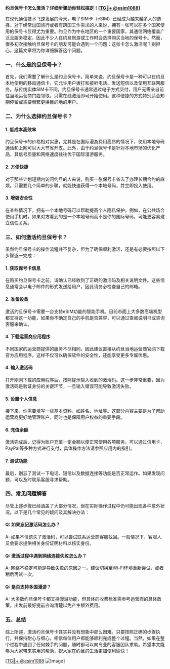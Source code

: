 **约旦保号卡怎么激活？详细步骤助你轻松搞定！[[TG💪+ @esim1088](https://t.me/s/esim1088)]**

在现代通信技术飞速发展的今天，电子SIM卡（eSIM）已经成为越来越多人的选择。对于经常出国旅行或者有跨国工作需求的人来说，拥有一张可以在多个国家使用的保号卡显得尤为重要。约旦作为中东地区的一个重要国家，其通信网络覆盖广泛且服务稳定，因此不少人在约旦旅游或工作时会选择购买当地的保号卡。然而，很多初次接触约旦保号卡的朋友可能会遇到一个问题：这张卡怎么激活呢？别担心，这篇文章将为你详细解答这个问题。

### 一、什么是约旦保号卡？

首先，我们需要了解什么是约旦保号卡。简单来说，约旦保号卡是一种可以在约旦本地使用的移动通信卡，它允许用户拨打和接听电话、发送短信以及使用互联网服务。与传统实体SIM卡不同，约旦保号卡通常通过电子方式交付，用户无需亲自前往当地运营商门店领取，只需在线激活即可开始使用。这种便捷的方式特别适合短期停留或需要频繁更换目的地的用户。

### 二、为什么选择约旦保号卡？

#### 1. **低成本高效率**
   约旦保号卡的价格相对实惠，尤其是在国际漫游费用高昂的情况下，使用本地号码通话和上网可以大大节省开支。此外，由于约旦保号卡是针对本地市场的优化产品，其信号质量和网络速度往往优于国际漫游服务。

#### 2. **方便快捷**
   对于那些计划短期内访问约旦的人来说，购买一张保号卡省去了办理长期合约的麻烦。只需要几个简单的步骤，就能快速获得一个本地号码，并立即投入使用。

#### 3. **增强安全性**
   在某些情况下，拥有一个本地号码可以帮助提高个人隐私保护。例如，在公共场合使用手机时，如果对方看到的是一个本地号码而不是你的国际号码，可能更容易建立信任关系。

### 三、如何激活约旦保号卡？

虽然约旦保号卡的操作流程并不复杂，但为了确保顺利激活，还是有必要按照以下步骤逐一完成：

#### 1. **获取保号卡信息**
   在购买约旦保号卡之前，请确认已经收到了正确的激活码及相关说明文件。这些信息通常会以电子邮件的形式发送给用户，因此请务必检查自己的邮箱。

#### 2. **准备设备**
   激活约旦保号卡需要一台支持eSIM功能的智能手机。目前市面上大多数高端机型都支持这一功能，如果你不确定自己的手机是否兼容，可以通过查阅说明书或咨询客服来确认。

#### 3. **下载运营商应用程序**
   不同国家的运营商提供的服务不尽相同，因此建议直接从约旦当地运营商官网下载官方应用程序。这样不仅可以确保软件的安全性，还能享受更多专属优惠。

#### 4. **输入激活码**
   打开刚刚下载的应用程序后，按照提示输入收到的激活码。这一步非常重要，因为激活码是验证身份的关键环节，一旦输入错误可能导致激活失败。

#### 5. **设置个人信息**
   接下来，你需要填写一些基本资料，如姓名、地址等。这部分内容主要是为了帮助运营商更好地管理账户，同时也是保障用户权益的重要手段。

#### 6. **充值余额**
   激活完成后，记得为账户充值一定金额以便正常使用各项服务。可以通过信用卡、PayPal等多种方式进行支付，具体操作方法请参照应用内的指引。

#### 7. **测试功能**
   最后，别忘了测试一下电话、短信以及数据连接等功能是否正常运作。如果发现问题，可以及时联系客服寻求帮助。

### 四、常见问题解答

尽管上述步骤已经涵盖了大部分情况，但在实际操作过程中仍可能出现各种意外状况。以下是几个常见的疑问及其解决办法：

#### Q: 如果忘记激活码怎么办？
A: 如果不慎遗失了激活码，可以尝试联系运营商客服找回。一般情况下，客服人员会要求提供相关身份证明材料以核实身份。

#### Q: 激活过程中遇到网络连接失败怎么办？
A: 网络不稳定可能是导致失败的原因之一。建议切换至Wi-Fi环境重新尝试，或者稍后再试一次。

#### Q: 是否支持多国漫游？
A: 大多数约旦保号卡都支持漫游功能，但具体的收费标准需参考运营商的具体政策。出发前最好提前咨询清楚以免产生额外费用。

### 五、总结

综上所述，激活约旦保号卡其实并没有想象中那么困难。只要按照正确的步骤执行，并保持耐心与细心，相信每位用户都能够顺利完成整个过程。当然，如果在整个过程中遇到了任何棘手的问题，随时都可以向专业的客服团队求助。希望本文能够为大家带来实用的帮助，祝大家在约旦的生活更加便利愉快！

[[TG💪+ @esim1088](https://t.me/s/esim1088) ![Image](https://i.postimg.cc/4NQfJmqS/Snipaste-2025-05-13-00-14-12.png)]